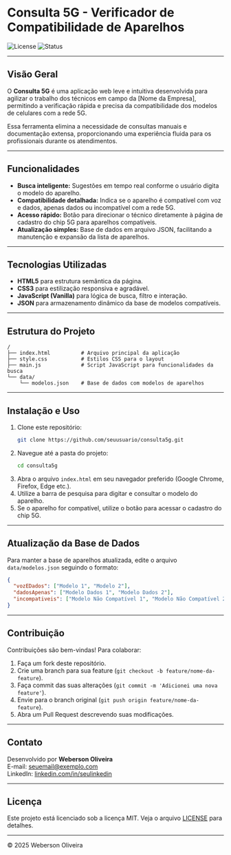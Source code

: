 # Consulta 5G - Verificador de Compatibilidade de Aparelhos

![License](https://img.shields.io/badge/license-MIT-green.svg)
![Status](https://img.shields.io/badge/status-em%20desenvolvimento-yellow.svg)

---

## Visão Geral

O **Consulta 5G** é uma aplicação web leve e intuitiva desenvolvida para agilizar o trabalho dos técnicos em campo da [Nome da Empresa], permitindo a verificação rápida e precisa da compatibilidade dos modelos de celulares com a rede 5G.

Essa ferramenta elimina a necessidade de consultas manuais e documentação extensa, proporcionando uma experiência fluida para os profissionais durante os atendimentos.

---

## Funcionalidades

- **Busca inteligente:** Sugestões em tempo real conforme o usuário digita o modelo do aparelho.
- **Compatibilidade detalhada:** Indica se o aparelho é compatível com voz e dados, apenas dados ou incompatível com a rede 5G.
- **Acesso rápido:** Botão para direcionar o técnico diretamente à página de cadastro do chip 5G para aparelhos compatíveis.
- **Atualização simples:** Base de dados em arquivo JSON, facilitando a manutenção e expansão da lista de aparelhos.

---

## Tecnologias Utilizadas

- **HTML5** para estrutura semântica da página.
- **CSS3** para estilização responsiva e agradável.
- **JavaScript (Vanilla)** para lógica de busca, filtro e interação.
- **JSON** para armazenamento dinâmico da base de modelos compatíveis.

---

## Estrutura do Projeto

```
/
├── index.html          # Arquivo principal da aplicação
├── style.css           # Estilos CSS para o layout
├── main.js             # Script JavaScript para funcionalidades da busca
└── data/
    └── modelos.json    # Base de dados com modelos de aparelhos
```

---

## Instalação e Uso

1. Clone este repositório:
   ```bash
   git clone https://github.com/seuusuario/consulta5g.git
   ```
2. Navegue até a pasta do projeto:
   ```bash
   cd consulta5g
   ```
3. Abra o arquivo `index.html` em seu navegador preferido (Google Chrome, Firefox, Edge etc.).
4. Utilize a barra de pesquisa para digitar e consultar o modelo do aparelho.
5. Se o aparelho for compatível, utilize o botão para acessar o cadastro do chip 5G.

---

## Atualização da Base de Dados

Para manter a base de aparelhos atualizada, edite o arquivo `data/modelos.json` seguindo o formato:

```json
{
  "vozEDados": ["Modelo 1", "Modelo 2"],
  "dadosApenas": ["Modelo Dados 1", "Modelo Dados 2"],
  "incompativeis": ["Modelo Não Compatível 1", "Modelo Não Compatível 2"]
}
```

---

## Contribuição

Contribuições são bem-vindas! Para colaborar:

1. Faça um fork deste repositório.
2. Crie uma branch para sua feature (`git checkout -b feature/nome-da-feature`).
3. Faça commit das suas alterações (`git commit -m 'Adicionei uma nova feature'`).
4. Envie para o branch original (`git push origin feature/nome-da-feature`).
5. Abra um Pull Request descrevendo suas modificações.

---

## Contato

Desenvolvido por **Weberson Oliveira**  
E-mail: seuemail@exemplo.com  
LinkedIn: [linkedin.com/in/seulinkedin](https://linkedin.com/in/seulinkedin)  

---

## Licença

Este projeto está licenciado sob a licença MIT. Veja o arquivo [LICENSE](LICENSE) para detalhes.

---

© 2025 Weberson Oliveira  
